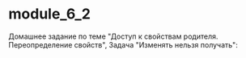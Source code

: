 # module_6_2
Домашнее задание по теме "Доступ к свойствам родителя. Переопределение свойств", Задача "Изменять нельзя получать":

